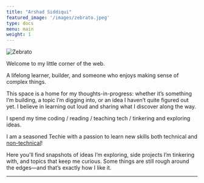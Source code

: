 ```yaml
---
title: "Arshad Siddiqui"
featured_image: '/images/zebrato.jpeg'
type: docs
menu: main
weight: 1
---
```


![Zebrato](/images/zebrato.jpeg)


Welcome to my little corner of the web.

A lifelong learner, builder, and someone who enjoys making sense of complex things.

This space is a home for my thoughts-in-progress: whether it’s something I’m building, a topic I’m digging into, or an idea I haven’t quite figured out yet. I believe in learning out loud and sharing what I discover along the way.

I spend my time coding / reading / teaching tech / tinkering and exploring ideas.

I am a seasoned Techie with a passion to learn new skills both technical and [non-technical](https://500px.com/p/ArshadSiddiqui)!

Here you'll find snapshots of ideas I’m exploring, side projects I’m tinkering with, and topics that keep me curious. Some things are still rough around the edges—and that’s exactly how I like it.

---